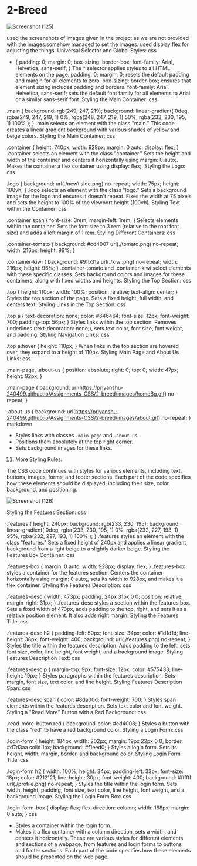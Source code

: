 # 2-Breed


![Screenshot (125)](https://github.com/Tanishka-khamesara/2-Breed/assets/127411985/c2b2a204-ddf0-4a35-a919-6a11466f230d)

used the screenshots of images given in the project as we are not provided with the images.somehow managed to set the images.
used display flex for adjusting the things.
Universal Selector and Global Styles:
css

* {
    padding: 0;
    margin: 0;
    box-sizing: border-box;
    font-family: Arial, Helvetica, sans-serif;
}
The * selector applies styles to all HTML elements on the page.
padding: 0; margin: 0; resets the default padding and margin for all elements to zero.
box-sizing: border-box; ensures that element sizing includes padding and borders.
font-family: Arial, Helvetica, sans-serif; sets the default font family for all elements to Arial or a similar sans-serif font.
Styling the Main Container:
css

.main {
    background: rgb(249, 247, 219);
    background: linear-gradient(
        0deg,
        rgba(249, 247, 219, 1) 0%,
        rgba(248, 247, 219, 1) 50%,
        rgba(233, 230, 195, 1) 100%
    );
}
.main selects an element with the class "main."
This code creates a linear gradient background with various shades of yellow and beige colors.
Styling the Main Container:
css

.container {
    height: 740px;
    width: 928px;
    margin: 0 auto;
    display: flex;
}
.container selects an element with the class "container."
Sets the height and width of the container and centers it horizontally using margin: 0 auto;.
Makes the container a flex container using display: flex;.
Styling the Logo:
css

.logo {
    background: url(./new\ side.png) no-repeat;
    width: 75px;
    height: 100vh;
}
.logo selects an element with the class "logo."
Sets a background image for the logo and ensures it doesn't repeat.
Fixes the width at 75 pixels and sets the height to 100% of the viewport height (100vh).
Styling Text within the Container:
css

.container span {
    font-size: 3rem;
    margin-left: 1rem;
}
Selects <span> elements within the container.
Sets the font size to 3 rem (relative to the root font size) and adds a left margin of 1 rem.
Styling Different Containers:
css

.container-tomato {
    background: #cd4007 url(./tomato.png) no-repeat;
    width: 216px;
    height: 96%;
}

.container-kiwi {
    background: #9fb31a url(./kiwi.png) no-repeat;
    width: 216px;
    height: 96%;
}
.container-tomato and .container-kiwi select elements with these specific classes.
Sets background colors and images for these containers, along with fixed widths and heights.
Styling the Top Section:
css

.top {
    height: 110px;
    width: 100%;
    position: relative;
    text-align: center;
}
Styles the top section of the page.
Sets a fixed height, full width, and centers text.
Styling Links in the Top Section:
css

.top a {
    text-decoration: none;
    color: #646464;
    font-size: 12px;
    font-weight: 700;
    padding-top: 56px;
}
Styles links within the top section.
Removes underlines (text-decoration: none;), sets text color, font size, font weight, and padding.
Styling Navigation Links:
css

.top a:hover {
    height: 110px;
}
When links in the top section are hovered over, they expand to a height of 110px.
Styling Main Page and About Us Links:
css

.main-page,
.about-us {
    position: absolute;
    right: 0;
    top: 0;
    width: 47px;
    height: 92px;
}

.main-page {
    background: url(https://priyanshu-240499.github.io/Assignments-CSS/2-breed/images/homeBg.gif) no-repeat;
}

.about-us {
    background: url(https://priyanshu-240499.github.io/Assignments-CSS/2-breed/images/about.gif) no-repeat;
}
markdown
- Styles links with classes `.main-page` and `.about-us`.
- Positions them absolutely at the top right corner.
- Sets background images for these links.
11. More Styling Rules:

The CSS code continues with styles for various elements, including text, buttons, images, forms, and footer sections. Each part of the code specifies how these elements should be displayed, including their size, color, background, and positioning.

![Screenshot (126)](https://github.com/Tanishka-khamesara/2-Breed/assets/127411985/e3ae7e19-c19d-4d8c-bb30-18a3c38b496f)

Styling the Features Section:
css

.features {
    height: 240px;
    background: rgb(233, 230, 195);
    background: linear-gradient(
        0deg,
        rgba(233, 230, 195, 1) 0%,
        rgba(232, 227, 193, 1) 95%,
        rgba(232, 227, 193, 1) 100%
    );
}
.features styles an element with the class "features."
Sets a fixed height of 240px and applies a linear gradient background from a light beige to a slightly darker beige.
Styling the Features Box Container:
css

.features-box {
    margin: 0 auto;
    width: 928px;
    display: flex;
}
.features-box styles a container for the features section.
Centers the container horizontally using margin: 0 auto;, sets its width to 928px, and makes it a flex container.
Styling the Features Description:
css

.features-desc {
    width: 473px;
    padding: 24px 31px 0 0;
    position: relative;
    margin-right: 31px;
}
.features-desc styles a section within the features box.
Sets a fixed width of 473px, adds padding to the top, right, and sets it as a relative position element. It also adds right margin.
Styling the Features Title:
css

.features-desc h2 {
    padding-left: 50px;
    font-size: 34px;
    color: #1d1d1d;
    line-height: 38px;
    font-weight: 400;
    background: url(./features.png) no-repeat;
}
Styles the title within the features description.
Adds padding to the left, sets font size, color, line height, font weight, and a background image.
Styling Features Description Text:
css

.features-desc p {
    margin-top: 9px;
    font-size: 12px;
    color: #575433;
    line-height: 19px;
}
Styles paragraphs within the features description.
Sets margin, font size, text color, and line height.
Styling Features Description Span:
css

.features-desc span {
    color: #8da00d;
    font-weight: 700;
}
Styles span elements within the features description.
Sets text color and font weight.
Styling a "Read More" Button with a Red Background:
css

.read-more-button.red {
    background-color: #cd4008;
}
Styles a button with the class "red" to have a red background color.
Styling a Login Form:
css

.login-form {
    height: 184px;
    width: 202px;
    margin: 19px 22px 0 0;
    border: #d7d3aa solid 1px;
    background: #f1eed0;
}
Styles a login form.
Sets its height, width, margin, border, and background color.
Styling Login Form Title:
css

.login-form h2 {
    width: 100%;
    height: 34px;
    padding-left: 33px;
    font-size: 18px;
    color: #212121;
    line-height: 30px;
    font-weight: 400;
    background: #ffffff url(./profile.png) no-repeat;
}
Styles the title within the login form.
Sets width, height, padding, font size, text color, line height, font weight, and a background image.
Styling the Login Form Box:
css

.login-form-box {
    display: flex;
    flex-direction: column;
    width: 168px;
    margin: 0 auto;
}
css

- Styles a container within the login form.
- Makes it a flex container with a column direction, sets a width, and centers it horizontally.
These are various styles for different elements and sections of a webpage, from features and login forms to buttons and footer sections. Each part of the code specifies how these elements should be presented on the web page.
